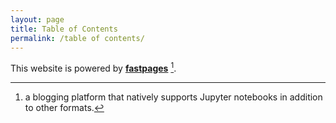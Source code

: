 ```yaml
---
layout: page
title: Table of Contents 
permalink: /table of contents/
---
```


<Table>


This website is powered by **[fastpages](https://github.com/fastai/fastpages)** [^1].



[^1]:a blogging platform that natively supports Jupyter notebooks in addition to other formats.
